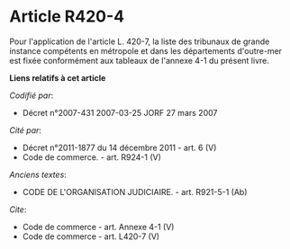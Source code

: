# Article R420-4

Pour l'application de l'article L. 420-7, la liste des tribunaux de grande instance compétents en métropole et dans les
départements d'outre-mer est fixée conformément aux tableaux de l'annexe 4-1 du présent livre.

**Liens relatifs à cet article**

_Codifié par_:

  - Décret n°2007-431 2007-03-25 JORF 27 mars 2007

_Cité par_:

  - Décret n°2011-1877 du 14 décembre 2011 - art. 6 (V)
  - Code de commerce. - art. R924-1 (V)

_Anciens textes_:

  - CODE DE L'ORGANISATION JUDICIAIRE. - art. R921-5-1 (Ab)

_Cite_:

  - Code de commerce - art. Annexe 4-1 (V)
  - Code de commerce - art. L420-7 (V)
